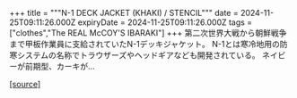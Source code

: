 +++
title = """N-1 DECK JACKET (KHAKI) / STENCIL"""
date = 2024-11-25T09:11:26.000Z
expiryDate = 2024-11-25T09:11:26.000Z
tags = ["clothes","The REAL McCOY'S IBARAKI"]
+++
第二次世界大戦から朝鮮戦争まで甲板作業員に支給されていたN-1デッキジャケット。 N-1とは寒冷地用の防寒システムの名称でトラウザーズやヘッドギアなども開発されている。 ネイビーが前期型、カーキが...

[[source]](https://the-realmccoys.ocnk.net/product/1295)
